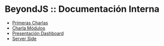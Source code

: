 # BeyondJS :: Documentación Interna

* [Primeras Charlas](0.PrimerasCharlas.md)
* [Charla Módulos](1.CharlaModulos.md)
* [Presentación Dashboard](2.PresentaciónDashboard.md)
* [Server Side](3.ServerSide.md)
